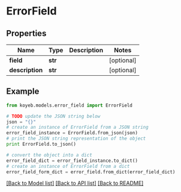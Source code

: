 # ErrorField


## Properties
Name | Type | Description | Notes
------------ | ------------- | ------------- | -------------
**field** | **str** |  | [optional] 
**description** | **str** |  | [optional] 

## Example

```python
from koyeb.models.error_field import ErrorField

# TODO update the JSON string below
json = "{}"
# create an instance of ErrorField from a JSON string
error_field_instance = ErrorField.from_json(json)
# print the JSON string representation of the object
print ErrorField.to_json()

# convert the object into a dict
error_field_dict = error_field_instance.to_dict()
# create an instance of ErrorField from a dict
error_field_form_dict = error_field.from_dict(error_field_dict)
```
[[Back to Model list]](../README.md#documentation-for-models) [[Back to API list]](../README.md#documentation-for-api-endpoints) [[Back to README]](../README.md)


